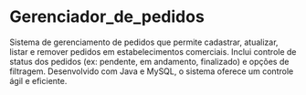 # Gerenciador_de_pedidos
Sistema de gerenciamento de pedidos que permite cadastrar, atualizar, listar e remover pedidos em estabelecimentos comerciais. Inclui controle de status dos pedidos (ex: pendente, em andamento, finalizado) e opções de filtragem. Desenvolvido com Java e MySQL, o sistema oferece um controle ágil e eficiente.
